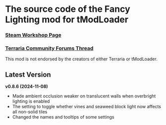 ﻿# The source code of the Fancy Lighting mod for tModLoader

### [Steam Workshop Page](https://steamcommunity.com/sharedfiles/filedetails/?id=2822950837)
### [Terraria Community Forums Thread](https://forums.terraria.org/index.php?threads/fancy-lighting-mod.113067/)

This mod is not endorsed by the creators of either Terraria or tModLoader.

## Latest Version

**v0.8.6 (2024-11-08)**
- Made ambient occlusion weaker on translucent walls when overbright lighting is enabled
- The setting to toggle whether vines and seaweed block light now affects all non-solid tiles
- Changed the names and tooltips of some settings